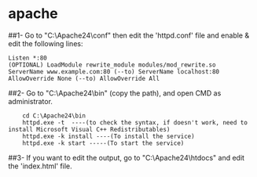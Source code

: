# apache

##1- Go to "C:\Apache24\conf" then edit the 'httpd.conf' file and enable & edit the following lines:
```
Listen *:80
(OPTIONAL) LoadModule rewrite_module modules/mod_rewrite.so 
ServerName www.example.com:80 (--to) ServerName localhost:80
AllowOverride None (--to) AllowOverride All
```

##2- Go to "C:\Apache24\bin" (copy the path), and open CMD as administrator.
```
    cd C:\Apache24\bin
    httpd.exe -t  ----(to check the syntax, if doesn't work, need to install Microsoft Visual C++ Redistributables)
    httpd.exe -k install ----(To install the service)
    httpd.exe -k start -----(To start the service) 
```
##3- If you want to edit the output, go to "C:\Apache24\htdocs" and edit the 'index.html' file.
